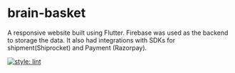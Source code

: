 # brain-basket
A responsive website built using Flutter. Firebase was used as the backend to storage the data.
It also had integrations with SDKs for shipment(Shiprocket) and Payment (Razorpay).


[![style: lint](https://img.shields.io/badge/style-lint-4BC0F5.svg)](https://pub.dev/packages/lint)
